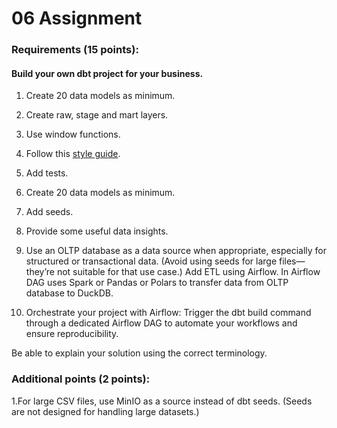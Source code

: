# 06 Assignment

### Requirements (15 points):

#### Build your own dbt project for your business.
1. Create 20 data models as minimum.
2. Create raw, stage and mart layers.
3. Use window functions.
4. Follow this [style guide](https://docs.getdbt.com/best-practices/how-we-style/1-how-we-style-our-dbt-models).
5. Add tests.
6. Create 20 data models as minimum.
7. Add seeds.
8. Provide some useful data insights.
10. Use an OLTP database as a data source when appropriate, especially for structured or transactional data.
(Avoid using seeds for large files—they’re not suitable for that use case.) 
Add ETL using Airflow. In Airflow DAG uses Spark or Pandas or Polars to transfer data from OLTP database to DuckDB.

11. Orchestrate your project with Airflow:
Trigger the dbt build command through a dedicated Airflow DAG to automate your workflows and ensure reproducibility.

Be able to explain your solution using the correct terminology.

### Additional points (2 points):
1.For large CSV files, use MinIO as a source instead of dbt seeds.
(Seeds are not designed for handling large datasets.)



